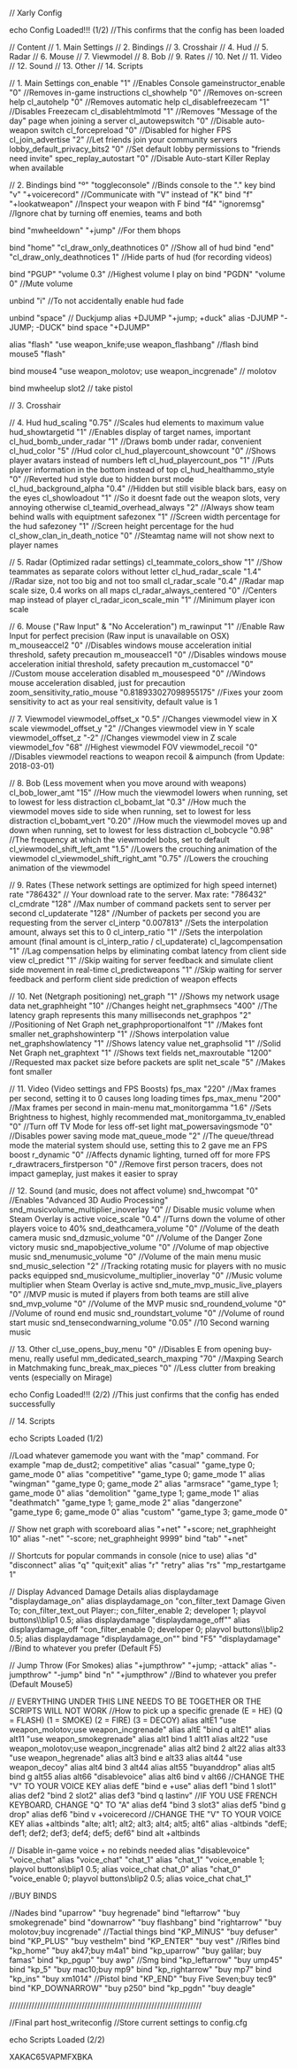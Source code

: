 // Xarly Config
 
 
echo Config Loaded!!! (1/2) //This confirms that the config has been loaded
 
// Content
// 1. Main Settings
// 2. Bindings
// 3. Crosshair
// 4. Hud
// 5. Radar
// 6. Mouse
// 7. Viewmodel
// 8. Bob
// 9. Rates
// 10. Net
// 11. Video
// 12. Sound
// 13. Other
// 14. Scripts
 
// 1. Main Settings
con_enable "1" //Enables Console
gameinstructor_enable "0" //Removes in-game instructions
cl_showhelp "0" //Removes on-screen help
cl_autohelp "0" //Removes automatic help
cl_disablefreezecam "1" //Disables Freezecam
cl_disablehtmlmotd "1" //Removes "Message of the day" page when joining a server
cl_autowepswitch "0" //Disable auto-weapon switch
cl_forcepreload "0" //Disabled for higher FPS
cl_join_advertise "2" //Let friends join your community servers
lobby_default_privacy_bits2 "0" //Set default lobby permissions to "friends need invite"
spec_replay_autostart "0" //Disable Auto-start Killer Replay when available
 
// 2. Bindings
bind "º" "toggleconsole" //Binds console to the "." key
bind "v" "+voicerecord" //Communicate with "V" instead of "K"
bind "f" "+lookatweapon" //Inspect your weapon with F
bind "f4" "ignoremsg" //Ignore chat by turning off enemies, teams and both
 

bind "mwheeldown" "+jump" //For them bhops
 
bind "home" "cl_draw_only_deathnotices 0" //Show all of hud
bind "end" "cl_draw_only_deathnotices 1" //Hide parts of hud (for recording videos)
 
bind "PGUP" "volume 0.3" //Highest volume I play on
bind "PGDN" "volume 0" //Mute volume
 
unbind "i" //To not accidentally enable hud fade

unbind "space" // Duckjump
alias +DJUMP "+jump; +duck"
alias -DJUMP "-JUMP; -DUCK"
bind space "+DJUMP" 

alias "flash" "use weapon_knife;use weapon_flashbang" //flash
bind mouse5 "flash"

bind mouse4 "use weapon_molotov; use weapon_incgrenade" // molotov

bind mwheelup slot2 // take pistol
 

// 3. Crosshair


 
// 4. Hud
hud_scaling "0.75" //Scales hud elements to maximum value
hud_showtargetid "1" //Enables display of target names, important
cl_hud_bomb_under_radar "1" //Draws bomb under radar, convenient
cl_hud_color "5" //Hud color
cl_hud_playercount_showcount "0" //Shows player avatars instead of numbers left
cl_hud_playercount_pos "1" //Puts player information in the bottom instead of top
cl_hud_healthammo_style "0" //Reverted hud style due to hidden burst mode
cl_hud_background_alpha "0.4" //Hidden but still visible black bars, easy on the eyes
cl_showloadout "1" //So it doesnt fade out the weapon slots, very annoying otherwise
cl_teamid_overhead_always "2" //Always show team behind walls with equiptment
safezonex "1" //Screen width percentage for the hud
safezoney "1" //Screen height percentage for the hud
cl_show_clan_in_death_notice "0" //Steamtag name will not show next to player names
 
// 5. Radar (Optimized radar settings)
cl_teammate_colors_show "1" //Show teammates as separate colors without letter
cl_hud_radar_scale "1.4" //Radar size, not too big and not too small
cl_radar_scale "0.4" //Radar map scale size, 0.4 works on all maps
cl_radar_always_centered "0" //Centers map instead of player
cl_radar_icon_scale_min "1" //Minimum player icon scale
 
// 6. Mouse ("Raw Input" & "No Acceleration")
m_rawinput "1" //Enable Raw Input for perfect precision (Raw input is unavailable on OSX)
m_mouseaccel2 "0" //Disables windows mouse acceleration initial threshold, safety precaution
m_mouseaccel1 "0" //Disables windows mouse acceleration initial threshold, safety precaution
m_customaccel "0" //Custom mouse acceleration disabled
m_mousespeed "0" //Windows mouse acceleration disabled, just for precaution
zoom_sensitivity_ratio_mouse "0.818933027098955175" //Fixes your zoom sensitivity to act as your real sensitivity, default value is 1
 
// 7. Viewmodel
viewmodel_offset_x "0.5" //Changes viewmodel view in X scale
viewmodel_offset_y "2" //Changes viewmodel view in Y scale
viewmodel_offset_z "-2" //Changes viewmodel view in Z scale
viewmodel_fov "68" //Highest viewmodel FOV
viewmodel_recoil "0" //Disables viewmodel reactions to weapon recoil & aimpunch (from Update: 2018-03-01)
 
// 8. Bob (Less movement when you move around with weapons)
cl_bob_lower_amt "15" //How much the viewmodel lowers when running, set to lowest for less distraction
cl_bobamt_lat "0.3" //How much the viewmodel moves side to side when running, set to lowest for less distraction
cl_bobamt_vert "0.20" //How much the viewmodel moves up and down when running, set to lowest for less distraction
cl_bobcycle "0.98" //The frequency at which the viewmodel bobs, set to default
cl_viewmodel_shift_left_amt "1.5" //Lowers the crouching animation of the viewmodel
cl_viewmodel_shift_right_amt "0.75" //Lowers the crouching animation of the viewmodel
 
// 9. Rates (These network settings are optimized for high speed internet)
rate "786432" // Your download rate to the server. Max rate: "786432"
cl_cmdrate "128" //Max number of command packets sent to server per second
cl_updaterate "128" //Number of packets per second you are requesting from the server
cl_interp "0.007813" //Sets the interpolation amount, always set this to 0
cl_interp_ratio "1" //Sets the interpolation amount (final amount is cl_interp_ratio / cl_updaterate)
cl_lagcompensation "1" //Lag compensation helps by eliminating combat latency from client side view
cl_predict "1" //Skip waiting for server feedback and simulate client side movement in real-time
cl_predictweapons "1" //Skip waiting for server feedback and perform client side prediction of weapon effects
 
// 10. Net (Netgraph positioning)
net_graph "1" //Shows my network usage data
net_graphheight "10" //Changes height
net_graphmsecs "400" //The latency graph represents this many milliseconds
net_graphpos "2" //Positioning of Net Graph
net_graphproportionalfont "1" //Makes font smaller
net_graphshowinterp "1" //Shows interpolation value
net_graphshowlatency "1" //Shows latency value
net_graphsolid "1" //Solid Net Graph
net_graphtext "1" //Shows text fields
net_maxroutable "1200" //Requested max packet size before packets are split
net_scale "5" //Makes font smaller
 
// 11. Video (Video settings and FPS Boosts)
fps_max "220" //Max frames per second, setting it to 0 causes long loading times
fps_max_menu "200" //Max frames per second in main-menu
mat_monitorgamma "1.6" //Sets Brightness to highest, highly recommended
mat_monitorgamma_tv_enabled "0" //Turn off TV Mode for less off-set light
mat_powersavingsmode "0" //Disables power saving mode
mat_queue_mode "2" //The queue/thread mode the material system should use, setting this to 2 gave me an FPS boost
r_dynamic "0" //Affects dynamic lighting, turned off for more FPS
r_drawtracers_firstperson "0" //Remove first person tracers, does not impact gameplay, just makes it easier to spray
 
// 12. Sound (and music, does not affect volume)
snd_hwcompat "0" //Enables "Advanced 3D Audio Processing"
snd_musicvolume_multiplier_inoverlay "0" // Disable music volume when Steam Overlay is active
voice_scale "0.4" //Turns down the volume of other players voice to 40%
snd_deathcamera_volume "0" //Volume of the death camera music
snd_dzmusic_volume "0" //Volume of the Danger Zone victory music
snd_mapobjective_volume "0" //Volume of map objective music
snd_menumusic_volume "0" //Volume of the main menu music
snd_music_selection "2" //Tracking rotating music for players with no music packs equipped
snd_musicvolume_multiplier_inoverlay "0" //Music volume multiplier when Steam Overlay is active
snd_mute_mvp_music_live_players "0" //MVP music is muted if players from both teams are still alive
snd_mvp_volume "0" //Volume of the MVP music
snd_roundend_volume "0" //Volume of round end music
snd_roundstart_volume "0" //Volume of round start music
snd_tensecondwarning_volume "0.05" //10 Second warning music
 
// 13. Other
cl_use_opens_buy_menu "0" //Disables E from opening buy-menu, really useful
mm_dedicated_search_maxping "70" //Maxping Search in Matchmaking
func_break_max_pieces "0" //Less clutter from breaking vents (especially on Mirage)
 
echo Config Loaded!!! (2/2) //This just confirms that the config has ended successfully
 
// 14. Scripts
 
echo Scripts Loaded (1/2)
 
//Load whatever gamemode you want with the "map" command. For example "map de_dust2; competitive"
alias "casual" "game_type 0; game_mode 0"
alias "competitive" "game_type 0; game_mode 1"
alias "wingman" "game_type 0; game_mode 2"
alias "armsrace" "game_type 1; game_mode 0"
alias "demolition" "game_type 1; game_mode 1"
alias "deathmatch" "game_type 1; game_mode 2"
alias "dangerzone" "game_type 6; game_mode 0"
alias "custom" "game_type 3; game_mode 0"
 
// Show net graph with scoreboard
alias "+net" "+score; net_graphheight 10"
alias "-net" "-score; net_graphheight 9999"
bind "tab" "+net"
 
// Shortcuts for popular commands in console (nice to use)
alias "d" "disconnect"
alias "q" "quit;exit"
alias "r" "retry"
alias "rs" "mp_restartgame 1"
 
// Display Advanced Damage Details
alias displaydamage "displaydamage_on"
alias displaydamage_on "con_filter_text Damage Given To; con_filter_text_out Player:; con_filter_enable 2; developer 1; playvol buttons\\\\blip1 0.5; alias displaydamage "displaydamage_off""
alias displaydamage_off "con_filter_enable 0; developer 0; playvol buttons\\\\blip2 0.5; alias displaydamage "displaydamage_on""
bind "F5" "displaydamage" //Bind to whatever you prefer (Default F5)
 
// Jump Throw (For Smokes)
alias "+jumpthrow" "+jump; -attack"
alias "-jumpthrow" "-jump"
bind "n" "+jumpthrow" //Bind to whatever you prefer (Default Mouse5)
 
 
// EVERYTHING UNDER THIS LINE NEEDS TO BE TOGETHER OR THE SCRIPTS WILL NOT WORK
//How to pick up a specific grenade (E = HE) (Q = FLASH) (1 = SMOKE) (2 = FIRE) (3 = DECOY)
alias altE1 "use weapon_molotov;use weapon_incgrenade"
alias altE "bind q altE1"
alias alt11 "use weapon_smokegrenade"
alias alt1 bind 1 alt11
alias alt22 "use weapon_molotov;use weapon_incgrenade"
alias alt2 bind 2 alt22
alias alt33 "use weapon_hegrenade"
alias alt3 bind e alt33
alias alt44 "use weapon_decoy"
alias alt4 bind 3 alt44
alias alt55 "buyanddrop"
alias alt5 bind g alt55
alias alt66 "disablevoice"
alias alt6 bind v alt66 //CHANGE THE "V" TO YOUR VOICE KEY
alias defE "bind e +use"
alias def1 "bind 1 slot1"
alias def2 "bind 2 slot2"
alias def3 "bind q lastinv" //IF YOU USE FRENCH KEYBOARD, CHANGE "Q" TO "A"
alias def4 "bind 3 slot3"
alias def5 "bind g drop"
alias def6 "bind v +voicerecord //CHANGE THE "V" TO YOUR VOICE KEY
alias +altbinds "alte; alt1; alt2; alt3; alt4; alt5; alt6"
alias -altbinds "defE; def1; def2; def3; def4; def5; def6"
bind alt +altbinds

// Disable in-game voice + no rebinds needed
alias "disablevoice" "voice_chat"
alias "voice_chat" "chat_1"
alias "chat_1" "voice_enable 1; playvol buttons\blip1 0.5; alias voice_chat chat_0"
alias "chat_0" "voice_enable 0; playvol buttons\blip2 0.5; alias voice_chat chat_1"


//BUY BINDS

//Nades
bind "uparrow" "buy hegrenade"
bind "leftarrow" "buy smokegrenade"
bind "downarrow" "buy flashbang"
bind "rightarrow" "buy molotov;buy incgrenade"
//Tactial things
bind "KP_MINUS" "buy defuser"
bind "KP_PLUS" "buy vesthelm"
bind "KP_ENTER" "buy vest"
//Rifles
bind "kp_home" "buy ak47;buy m4a1"
bind "kp_uparrow" "buy galilar; buy famas"
bind "kp_pgup" "buy awp"
//Smg
bind "kp_leftarrow" "buy ump45"
bind "kp_5" "buy mac10;buy mp9"
bind "kp_rightarrow" "buy mp7"
bind "kp_ins" "buy xm1014"
//Pistol
bind "KP_END" "buy Five Seven;buy tec9"
bind "KP_DOWNARROW" "buy p250"
bind "kp_pgdn" "buy deagle"
 
/////////////////////////////////////////////////////////////////////
 
//Final part
host_writeconfig //Store current settings to config.cfg
 
echo Scripts Loaded (2/2)

XAKAC65VAPMFXBKA
